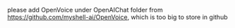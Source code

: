 please add OpenVoice under OpenAIChat folder from https://github.com/myshell-ai/OpenVoice, which is too big to store in github
